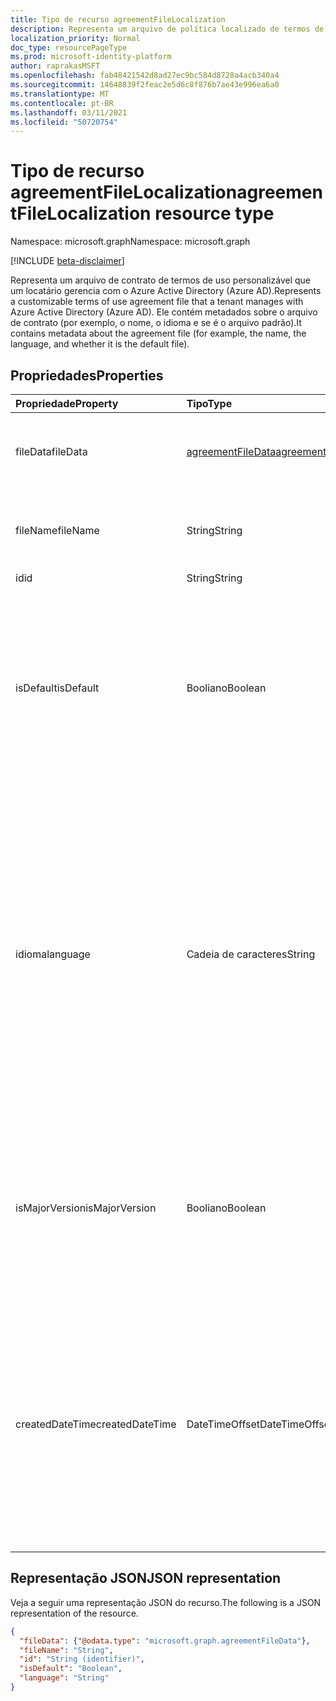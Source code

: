 ```yaml
---
title: Tipo de recurso agreementFileLocalization
description: Representa um arquivo de política localizado de termos de uso no Azure Active Directory (Azure AD). Ele contém metadados sobre o arquivo de contrato (por exemplo, o nome, o idioma e se é o arquivo padrão).
localization_priority: Normal
doc_type: resourcePageType
ms.prod: microsoft-identity-platform
author: raprakasMSFT
ms.openlocfilehash: fab48421542d8ad27ec9bc584d8728a4acb340a4
ms.sourcegitcommit: 14648839f2feac2e5d6c8f876b7ae43e996ea6a0
ms.translationtype: MT
ms.contentlocale: pt-BR
ms.lasthandoff: 03/11/2021
ms.locfileid: "50720754"
---
```

# <a name="agreementfilelocalization-resource-type"></a><span data-ttu-id="0daf4-104">Tipo de recurso agreementFileLocalization</span><span class="sxs-lookup"><span data-stu-id="0daf4-104">agreementFileLocalization resource type</span></span>

<span data-ttu-id="0daf4-105">Namespace: microsoft.graph</span><span class="sxs-lookup"><span data-stu-id="0daf4-105">Namespace: microsoft.graph</span></span>

[!INCLUDE [beta-disclaimer](../../includes/beta-disclaimer.md)]

<span data-ttu-id="0daf4-106">Representa um arquivo de contrato de termos de uso personalizável que um locatário gerencia com o Azure Active Directory (Azure AD).</span><span class="sxs-lookup"><span data-stu-id="0daf4-106">Represents a customizable terms of use agreement file that a tenant manages with Azure Active Directory (Azure AD).</span></span> <span data-ttu-id="0daf4-107">Ele contém metadados sobre o arquivo de contrato (por exemplo, o nome, o idioma e se é o arquivo padrão).</span><span class="sxs-lookup"><span data-stu-id="0daf4-107">It contains metadata about the agreement file (for example, the name, the language, and whether it is the default file).</span></span>

<!--
## Methods

| Method       | Return Type | Description |
|:-------------|:------------|:------------|
| [Create agreementFileLocalization](../api/agreementfilelocalization-post-agreementfilelocalizations.md) | [agreementfilelocalization](agreementfilelocalization.md) | Create a new agreementFileLocalization. |
| [List agreementFileLocalizations](../api/agreementfilelocalization-list.md) | [agreementfilelocalization](agreementfilelocalization.md) collection | Get an agreementFileLocalization object collection. |
| [Get agreementFileLocalization](../api/agreementfilelocalization-get.md) | [agreementfilelocalization](agreementfilelocalization.md) | Read properties and relationships of an agreementFileLocalization object. |
| [List agreementFileVersions](../api/agreementfileversion-list.md) | [agreementfileversion](agreementfileversion.md) collection | Get an agreementFileVersion object collection. |
| [Get agreementFileVersion](../api/agreementfileversion-get.md) | [agreementfileversion](agreementfileversion.md) | Read properties and relationships of an agreementFileVersion object. |
-->

## <a name="properties"></a><span data-ttu-id="0daf4-108">Propriedades</span><span class="sxs-lookup"><span data-stu-id="0daf4-108">Properties</span></span>
| <span data-ttu-id="0daf4-109">Propriedade</span><span class="sxs-lookup"><span data-stu-id="0daf4-109">Property</span></span>     | <span data-ttu-id="0daf4-110">Tipo</span><span class="sxs-lookup"><span data-stu-id="0daf4-110">Type</span></span>        | <span data-ttu-id="0daf4-111">Descrição</span><span class="sxs-lookup"><span data-stu-id="0daf4-111">Description</span></span> |
|:-------------|:------------|:------------|
|<span data-ttu-id="0daf4-112">fileData</span><span class="sxs-lookup"><span data-stu-id="0daf4-112">fileData</span></span>|[<span data-ttu-id="0daf4-113">agreementFileData</span><span class="sxs-lookup"><span data-stu-id="0daf4-113">agreementFileData</span></span>](agreementfiledata.md)|<span data-ttu-id="0daf4-114">Dados que representam os termos de uso do documento PDF.</span><span class="sxs-lookup"><span data-stu-id="0daf4-114">Data representing the terms of use PDF document.</span></span> <span data-ttu-id="0daf4-115">Somente leitura.</span><span class="sxs-lookup"><span data-stu-id="0daf4-115">Read-only.</span></span>|
|<span data-ttu-id="0daf4-116">fileName</span><span class="sxs-lookup"><span data-stu-id="0daf4-116">fileName</span></span>|<span data-ttu-id="0daf4-117">String</span><span class="sxs-lookup"><span data-stu-id="0daf4-117">String</span></span>|<span data-ttu-id="0daf4-118">Nome do arquivo de contrato (por exemplo, TOU.pdf).</span><span class="sxs-lookup"><span data-stu-id="0daf4-118">Name of the agreement file (for example, TOU.pdf).</span></span> <span data-ttu-id="0daf4-119">Somente leitura.</span><span class="sxs-lookup"><span data-stu-id="0daf4-119">Read-only.</span></span>|
|<span data-ttu-id="0daf4-120">id</span><span class="sxs-lookup"><span data-stu-id="0daf4-120">id</span></span>|<span data-ttu-id="0daf4-121">String</span><span class="sxs-lookup"><span data-stu-id="0daf4-121">String</span></span>|<span data-ttu-id="0daf4-122">Somente leitura.</span><span class="sxs-lookup"><span data-stu-id="0daf4-122">Read-only.</span></span>|
|<span data-ttu-id="0daf4-123">isDefault</span><span class="sxs-lookup"><span data-stu-id="0daf4-123">isDefault</span></span>|<span data-ttu-id="0daf4-124">Booliano</span><span class="sxs-lookup"><span data-stu-id="0daf4-124">Boolean</span></span>|<span data-ttu-id="0daf4-125">Indica se esse é o arquivo de contrato padrão se nenhuma das culturas corresponde à preferência do cliente.</span><span class="sxs-lookup"><span data-stu-id="0daf4-125">Indicates whether this is the default agreement file if none of the cultures matches the client preference.</span></span> <span data-ttu-id="0daf4-126">Se nenhum dos arquivos for marcado como padrão, o primeiro será tratado como padrão.</span><span class="sxs-lookup"><span data-stu-id="0daf4-126">If none of the files are marked as default, the first one will be treated as the default.</span></span> <span data-ttu-id="0daf4-127">Somente leitura.</span><span class="sxs-lookup"><span data-stu-id="0daf4-127">Read-only.</span></span>|
|<span data-ttu-id="0daf4-128">idioma</span><span class="sxs-lookup"><span data-stu-id="0daf4-128">language</span></span>|<span data-ttu-id="0daf4-129">Cadeia de caracteres</span><span class="sxs-lookup"><span data-stu-id="0daf4-129">String</span></span>|<span data-ttu-id="0daf4-130">Cultura do arquivo de contrato no formato languagecode2-country/regioncode2.</span><span class="sxs-lookup"><span data-stu-id="0daf4-130">Culture of the agreement file in the format languagecode2-country/regioncode2.</span></span> <span data-ttu-id="0daf4-131">languagecode2 é um código de duas letras minúsculo derivado da ISO 639-1.</span><span class="sxs-lookup"><span data-stu-id="0daf4-131">languagecode2 is a lowercase two-letter code derived from ISO 639-1.</span></span> <span data-ttu-id="0daf4-132">country/regioncode2 é derivado da ISO 3166 e geralmente consiste em duas letras maiúsculas, ou uma marca de idioma BCP-47 (por exemplo, en-US).</span><span class="sxs-lookup"><span data-stu-id="0daf4-132">country/regioncode2 is derived from ISO 3166 and usually consists of two uppercase letters, or a BCP-47 language tag (for example, en-US).</span></span> <span data-ttu-id="0daf4-133">Somente leitura.</span><span class="sxs-lookup"><span data-stu-id="0daf4-133">Read-only.</span></span>|
|<span data-ttu-id="0daf4-134">isMajorVersion</span><span class="sxs-lookup"><span data-stu-id="0daf4-134">isMajorVersion</span></span>|<span data-ttu-id="0daf4-135">Booliano</span><span class="sxs-lookup"><span data-stu-id="0daf4-135">Boolean</span></span>|<span data-ttu-id="0daf4-136">Indica se o arquivo de contrato é uma atualização de versão principal.</span><span class="sxs-lookup"><span data-stu-id="0daf4-136">Indicates whether the agreement file is a major version update.</span></span> <span data-ttu-id="0daf4-137">Atualizações de versão principais invalidam as aceitaçãos do contrato no idioma correspondente.</span><span class="sxs-lookup"><span data-stu-id="0daf4-137">Major version updates invalidate the agreement's acceptances on the corresponding language.</span></span> |
|<span data-ttu-id="0daf4-138">createdDateTime</span><span class="sxs-lookup"><span data-stu-id="0daf4-138">createdDateTime</span></span>|<span data-ttu-id="0daf4-139">DateTimeOffset</span><span class="sxs-lookup"><span data-stu-id="0daf4-139">DateTimeOffset</span></span>|<span data-ttu-id="0daf4-140">A data que representa quando o arquivo foi criado.</span><span class="sxs-lookup"><span data-stu-id="0daf4-140">The date time representing when the file was created.</span></span> <span data-ttu-id="0daf4-141">O tipo Timestamp representa informações de data e hora usando o formato ISO 8601 e está sempre no horário UTC.</span><span class="sxs-lookup"><span data-stu-id="0daf4-141">The Timestamp type represents date and time information using ISO 8601 format and is always in UTC time.</span></span> <span data-ttu-id="0daf4-142">Por exemplo, meia-noite UTC em 1 de janeiro de 2014 é `2014-01-01T00:00:00Z`.</span><span class="sxs-lookup"><span data-stu-id="0daf4-142">For example, midnight UTC on Jan 1, 2014 is `2014-01-01T00:00:00Z`.</span></span>|

<!--
## Relationships
| Relationship | Type        | Description |
|:-------------|:------------|:------------|
|versions|[agreementFileVersion](agreementfileversion.md) collection|The version history for the localized agreement file.|
-->

## <a name="json-representation"></a><span data-ttu-id="0daf4-143">Representação JSON</span><span class="sxs-lookup"><span data-stu-id="0daf4-143">JSON representation</span></span>

<span data-ttu-id="0daf4-144">Veja a seguir uma representação JSON do recurso.</span><span class="sxs-lookup"><span data-stu-id="0daf4-144">The following is a JSON representation of the resource.</span></span>

<!-- {
  "blockType": "resource",
  "optionalProperties": [

  ],
  "@odata.type": "microsoft.graph.agreementFileLocalization"
}-->

```json
{
  "fileData": {"@odata.type": "microsoft.graph.agreementFileData"},
  "fileName": "String",
  "id": "String (identifier)",
  "isDefault": "Boolean",
  "language": "String"
}
```

<!-- uuid: 8fcb5dbc-d5aa-4681-8e31-b001d5168d79
2015-10-25 14:57:30 UTC -->
<!--
{
  "type": "#page.annotation",
  "description": "agreementFileLocalization resource",
  "keywords": "",
  "section": "documentation",
  "tocPath": "",
  "suppressions": []
}
-->
